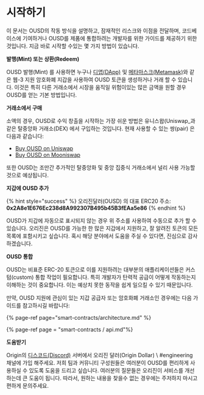 # 시작하기

이 문서는 OUSD의 작동 방식을 설명하고, 잠재적인 리스크와 이점을 전달하며, 코드베이스에 기여하거나 OUSD를 제품에 통합하려는 개발자를 위한 가이드를 제공하기 위한 것입니다. 지금 바로 시작할 수있는 몇 가지 방법이 있습니다.

**발행(Mint) 또는 상환(Redeem)**

OUSD 발행(Mint) 를 사용하면 누구나 [디앱(DApp)](www.ousd.com) 및 [메타마스크(Metamask)](https://www.metamask.io)와 같은 웹-3 지원 암호화폐 지갑을 사용하여 OUSD 토큰을 생성하거나 거래 할 수 있습니다. 이것은 특히 다른 거래소에서 시장을 움직일 위험이있는 많은 금액을 원할 경우 OUSD를 얻는 기본 방법입니다.

**거래소에서 구매**

소액의 경우, OUSD로 수익 창출을 시작하는 가장 쉬운 방법은 유니스왑(Uniswap_과 같은 탈중앙화 거래소(DEX) 에서 구입하는 것입니다. 현재 사용할 수 있는 쌍(pair) 은 다음과 같습니다:

* [Buy OUSD on Uniswap](https://app.uniswap.org/#/swap?outputCurrency=0x2A8e1E676Ec238d8A992307B495b45B3fEAa5e86)
* [Buy OUSD on Mooniswap](https://mooniswap.exchange/#/swap?outputToken=0x2a8e1e676ec238d8a992307b495b45b3feaa5e86)

또한 OUSD는 조만간 추가적인 탈중앙화 및 중앙 집중식 거래소에서 널리 사용 가능할 것으로 예상됩니다.

**지갑에 OUSD 추가**

{% hint style="success" %}
오리진달러\(OUSD\) 의 대표 ERC20 주소:   
**0x2A8e1E676Ec238d8A992307B495b45B3fEAa5e86**
{% endhint %}

OUSD가 지갑에 자동으로 표시되지 않는 경우 위 주소를 사용하여 수동으로 추가 할 수 있습니다. 오리진은 OUSD를 가능한 한 많은 지갑에서 지원하고, 잘 알려진 토큰의 모든 목록에 포함시키고 싶습니다. 혹시 해당 분야에서 도움을 주실 수 있다면, 진심으로 감사하겠습니다.

**OUSD 통합**

OUSD는 비표준 ERC-20 토큰으로 이를 지원하려는 대부분의 애플리케이션들은 커스텀(custom) 통합 작업이 필요합니다. 특히 개발자가 탄력적 공급이 어떻게 작동하는지 이해하는 것이 중요합니다. 이는 예상치 못한 동작을 쉽게 일으킬 수 있기 때문입니다.

만약, OUSD 지원에 관심이 있는 지갑 공급자 또는 암호화폐 거래소인 경우에는 다음 가이드를 참고하시길 바랍니다:

{% page-ref page="smart-contracts/architecture.md" %}

{% page-ref page = "smart-contracts / api.md"%}

**도움받기**

Origin의 [디스코드(Discord)](www.originprotocol.com/discord) 서버에서 오리진 달러(Origin Dollar) \ #engineering 채널에 가입 해주세요.  저희 팀과 커뮤니티 구성원들은 여러분이 OUSD를 편리하게 사용하실 수 있도록 도움을 드리고 싶습니다. 여러분의 질문들은 오리진이 서비스를 개선하는데 큰 도움이 됩니다. 따라서, 원하는 내용을 찾을수 없는 경우에는 주저하지 마시고 편하게 문의주세요.

